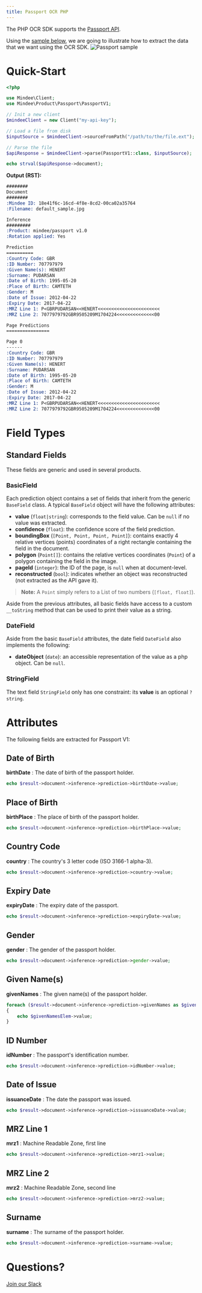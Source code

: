 ```yaml
---
title: Passport OCR PHP
---
```

The PHP OCR SDK supports the [Passport API](https://platform.mindee.com/mindee/passport).

Using the [sample below](https://github.com/mindee/client-lib-test-data/blob/main/products/passport/default_sample.jpg), we are going to illustrate how to extract the data that we want using the OCR SDK.
![Passport sample](https://github.com/mindee/client-lib-test-data/blob/main/products/passport/default_sample.jpg?raw=true)

# Quick-Start
```php
<?php

use Mindee\Client;
use Mindee\Product\Passport\PassportV1;

// Init a new client
$mindeeClient = new Client("my-api-key");

// Load a file from disk
$inputSource = $mindeeClient->sourceFromPath("/path/to/the/file.ext");

// Parse the file
$apiResponse = $mindeeClient->parse(PassportV1::class, $inputSource);

echo strval($apiResponse->document);
```

**Output (RST):**
```rst
########
Document
########
:Mindee ID: 18e41f6c-16cd-4f8e-8cd2-00ca02a35764
:Filename: default_sample.jpg

Inference
#########
:Product: mindee/passport v1.0
:Rotation applied: Yes

Prediction
==========
:Country Code: GBR
:ID Number: 707797979
:Given Name(s): HENERT
:Surname: PUDARSAN
:Date of Birth: 1995-05-20
:Place of Birth: CAMTETH
:Gender: M
:Date of Issue: 2012-04-22
:Expiry Date: 2017-04-22
:MRZ Line 1: P<GBRPUDARSAN<<HENERT<<<<<<<<<<<<<<<<<<<<<<<
:MRZ Line 2: 7077979792GBR9505209M1704224<<<<<<<<<<<<<<00

Page Predictions
================

Page 0
------
:Country Code: GBR
:ID Number: 707797979
:Given Name(s): HENERT
:Surname: PUDARSAN
:Date of Birth: 1995-05-20
:Place of Birth: CAMTETH
:Gender: M
:Date of Issue: 2012-04-22
:Expiry Date: 2017-04-22
:MRZ Line 1: P<GBRPUDARSAN<<HENERT<<<<<<<<<<<<<<<<<<<<<<<
:MRZ Line 2: 7077979792GBR9505209M1704224<<<<<<<<<<<<<<00

```

# Field Types
## Standard Fields
These fields are generic and used in several products.

### BasicField
Each prediction object contains a set of fields that inherit from the generic `BaseField` class.
A typical `BaseField` object will have the following attributes:

* **value** (`float|string`): corresponds to the field value. Can be `null` if no value was extracted.
* **confidence** (`float`): the confidence score of the field prediction.
* **boundingBox** (`[Point, Point, Point, Point]`): contains exactly 4 relative vertices (points) coordinates of a right rectangle containing the field in the document.
* **polygon** (`Point[]`): contains the relative vertices coordinates (`Point`) of a polygon containing the field in the image.
* **pageId** (`integer`): the ID of the page, is `null` when at document-level.
* **reconstructed** (`bool`): indicates whether an object was reconstructed (not extracted as the API gave it).

> **Note:** A `Point` simply refers to a List of two numbers (`[float, float]`).


Aside from the previous attributes, all basic fields have access to a custom `__toString` method that can be used to print their value as a string.

### DateField
Aside from the basic `BaseField` attributes, the date field `DateField` also implements the following: 

* **dateObject** (`date`): an accessible representation of the value as a php object. Can be `null`.

### StringField
The text field `StringField` only has one constraint: its **value** is an optional `?string`.

# Attributes
The following fields are extracted for Passport V1:

## Date of Birth
**birthDate** : The date of birth of the passport holder.

```php
echo $result->document->inference->prediction->birthDate->value;
```

## Place of Birth
**birthPlace** : The place of birth of the passport holder.

```php
echo $result->document->inference->prediction->birthPlace->value;
```

## Country Code
**country** : The country's 3 letter code (ISO 3166-1 alpha-3).

```php
echo $result->document->inference->prediction->country->value;
```

## Expiry Date
**expiryDate** : The expiry date of the passport.

```php
echo $result->document->inference->prediction->expiryDate->value;
```

## Gender
**gender** : The gender of the passport holder.

```php
echo $result->document->inference->prediction->gender->value;
```

## Given Name(s)
**givenNames** : The given name(s) of the passport holder.

```php
foreach ($result->document->inference->prediction->givenNames as $givenNamesElem)
{
    echo $givenNamesElem->value;
}
```

## ID Number
**idNumber** : The passport's identification number.

```php
echo $result->document->inference->prediction->idNumber->value;
```

## Date of Issue
**issuanceDate** : The date the passport was issued.

```php
echo $result->document->inference->prediction->issuanceDate->value;
```

## MRZ Line 1
**mrz1** : Machine Readable Zone, first line

```php
echo $result->document->inference->prediction->mrz1->value;
```

## MRZ Line 2
**mrz2** : Machine Readable Zone, second line

```php
echo $result->document->inference->prediction->mrz2->value;
```

## Surname
**surname** : The surname of the passport holder.

```php
echo $result->document->inference->prediction->surname->value;
```

# Questions?
[Join our Slack](https://join.slack.com/t/mindee-community/shared_invite/zt-2d0ds7dtz-DPAF81ZqTy20chsYpQBW5g)

